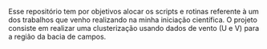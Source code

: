 Esse repositório tem por objetivos alocar os scripts e rotinas referente à um dos trabalhos que venho realizando na minha iniciação científica.
O projeto consiste em realizar uma clusterização usando dados de vento (U e V) para a região da bacia de campos.

